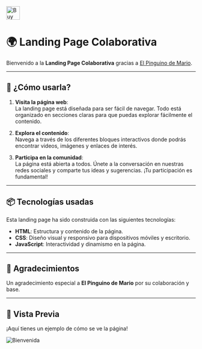 <a href='https://ko-fi.com/O4O3W3IIA' target='_blank'>
  <img height='36' style='border:0px;height:36px;' src='https://storage.ko-fi.com/cdn/kofi5.png?v=6' border='0' alt='Buy Me a Coffee at ko-fi.com' />
</a>

# 🌍 Landing Page Colaborativa

Bienvenido a la **Landing Page Colaborativa** gracias a [El Pinguino de Mario](https://www.youtube.com/@ElPinguinoDeMario?cbrd=1). 

---

## 🚀 ¿Cómo usarla?

1. **Visita la página web**:  
   La landing page está diseñada para ser fácil de navegar. Todo está organizado en secciones claras para que puedas explorar fácilmente el contenido.
   
2. **Explora el contenido**:  
   Navega a través de los diferentes bloques interactivos donde podrás encontrar videos, imágenes y enlaces de interés.
   
3. **Participa en la comunidad**:  
   La página está abierta a todos. Únete a la conversación en nuestras redes sociales y comparte tus ideas y sugerencias. ¡Tu participación es fundamental!

---

## 📦 Tecnologías usadas

Esta landing page ha sido construida con las siguientes tecnologías:

- **HTML**: Estructura y contenido de la página.
- **CSS**: Diseño visual y responsivo para dispositivos móviles y escritorio.
- **JavaScript**: Interactividad y dinamismo en la página.

---

## 👏 Agradecimientos

Un agradecimiento especial a **El Pinguino de Mario** por su colaboración y base.

---

## 📱 Vista Previa

¡Aquí tienes un ejemplo de cómo se ve la página!

![Bienvenida]([https://www.ejemplo.com/imagen-bienvenida.jpg](https://poc.curiosidadesdehackers.com/))


